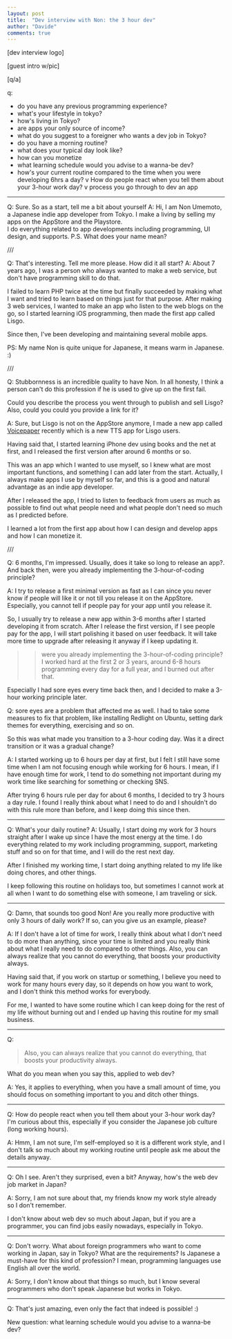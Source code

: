 ```yaml
---
layout: post
title:  "Dev interview with Non: the 3 hour dev"
author: "Davide"
comments: true
---
```


[dev interview logo]

[guest intro w/pic]

[q/a]

q: 
* do you have any previous programming experience?
* what's your lifestyle in tokyo?
* how's living in Tokyo?
* are apps your only source of income?
* what do you suggest to a foreigner who wants a dev job in Tokyo?
* do you have a morning routine?
* what does your typical day look like?
* how can you monetize
* what learning schedule would you advise to a wanna-be dev? 
* how's your current routine compared to the time when you were developing 6hrs a day?
v How do people react when you tell them about your 3-hour work day?
v process you go through to dev an app

***

Q: Sure. So as a start, tell me a bit about yourself
A: Hi, I am Non Umemoto, a Japanese indie app developer from Tokyo.
I make a living by selling my apps on the AppStore and the Playstore.  
I do everything related to app developments including programming, UI design, and supports.
P.S. What does your name mean?

///

Q: That's interesting. Tell me more please. How did it all start?
A: About 7 years ago, I was a person who always wanted to make a web service, 
but don't have programming skill to do that.

I failed to learn PHP twice at the time but finally succeeded by making what I want and tried to learn based on things just for that purpose.
After making 3 web services, I wanted to make an app who listen to the web blogs on the go,
so I started learning iOS programming, then made the first app called Lisgo.

Since then, I've been developing and maintaining several mobile apps.

PS:
My name Non is quite unique for Japanese, it means warm in Japanese. :)

///

Q: Stubbornness is an incredible quality to have Non. In all honesty, I think a person can't do this profession if he is used to give up on the first fail.

Could you describe the process you went through to publish and sell Lisgo? Also, could you could you provide a link for it?

A: Sure, but Lisgo is not on the AppStore anymore, 
I made a new app called [Voicepaper](https://itunes.apple.com/app/id1273954643) recently which is a new TTS app for Lisgo users.

Having said that, I started learning iPhone dev using books and the net at first, and 
I released the first version after around 6 months or so.

This was an app which I wanted to use myself, so I knew what are most important functions, and something I can add later from the start.
Actually, I always make apps I use by myself so far, and this is a good and natural advantage as an indie app developer.

After I released the app, I tried to listen to feedback from users as much as possible to find out what people need and what people don't need so much as I predicted before.

I learned a lot from the first app about how I can design and develop apps and how I can monetize it.

///

Q: 6 months, I'm impressed. Usually, does it take so long to release an app?. And back then, were you already implementing the 3-hour-of-coding principle?  

A: I try to release a first minimal version as fast as I can since you never know if people will like it or not till you release it on the AppStore.
Especially, you cannot tell if people pay for your app until you release it.

So, I usually try to release a new app within 3-6 months after I started developing it from scratch.
After I release the first version, if I see people pay for the app, I will start polishing it based on user feedback.
It will take more time to upgrade after releasing it anyway if I keep updating it.


>>were you already implementing the 3-hour-of-coding principle?  
I worked hard at the first 2 or 3 years, around 6-8 hours programming every day for a full year, 
and I burned out after that.

Especially I had sore eyes every time back then, and I decided to make a 3-hour working principle later.


Q: sore eyes are a problem that affected me as well. I had to take some measures to fix that problem, like installing Redlight on Ubuntu, setting dark themes for everything, exercising and so on. 

So this was what made you transition to a 3-hour coding day. Was it a direct transition or it was a gradual change?

A: I started working up to 6 hours per day at first, but I felt I still have some time when I am not focusing enough while working for 6 hours.
I mean, if I have enough time for work, I tend to do something not important during my work time like searching for something or checking SNS.

After trying 6 hours rule per day for about 6 months, I decided to try 3 hours a day rule.
I found I really think about what I need to do and I shouldn't do with this rule more than before, and 
I keep doing this since then.

***

Q: What's your daily routine?
A: Usually, I start doing my work for 3 hours straight after I wake up since I have the most energy at the time.
I do everything related to my work including programming, support, marketing stuff and so on for that time, and I will do the rest next day.

After I finished my working time, I start doing anything related to my life like doing chores, and other things.

I keep following this routine on holidays too, but sometimes I cannot work at all when I want to do something else with someone, I am traveling or sick. 

***

Q: Damn, that sounds too good Non! Are you really more productive with only 3 hours of daily work? If so, can you give us an example, please?

A: If I don't have a lot of time for work, I really think about what I don't need to do more than anything, 
since your time is limited and you really think about what I really need to do compared to other things.
Also, you can always realize that you cannot do everything, that boosts your productivity always.

Having said that, if you work on startup or something, I believe you need to work for many hours every day,
so it depends on how you want to work, and I don't think this method works for everybody.

For me, I wanted to have some routine which I can keep doing for the rest of my life without burning out and 
I ended up having this routine for my small business.

***

Q: 
>Also, you can always realize that you cannot do everything, that boosts your productivity always.

What do you mean when you say this, applied to web dev?

A: Yes, it applies to everything, when you have a small amount of time, you should focus on something important to you and
ditch other things.

***

Q: How do people react when you tell them about your 3-hour work day? I'm curious about this, especially if you consider the Japanese job culture (long working hours).

A: Hmm, I am not sure, I'm self-employed so it is a different work style, and I don't talk so much about my working routine until people ask me about the details anyway.

***

Q: Oh I see. Aren't they surprised, even a bit?
Anyway, how's the web dev job market in Japan?

A: Sorry, I am not sure about that, my friends know my work style already so I don't remember.

I don't know about web dev so much about Japan, but if you are a programmer, you can find jobs easily nowadays, especially in Tokyo.

***

Q: Don't worry. What about foreign programmers who want to come working in Japan, say in Tokyo? What are the requirements?
Is Japanese a must-have for this kind of profession? I mean, programming languages use English all over the world. 

A: Sorry, I don't know about that things so much, but I know several programmers who don't speak Japanese but works in Tokyo.

***

Q: That's just amazing, even only the fact that indeed is possible! :) 

New question: what learning schedule would you advise to a wanna-be dev? 
